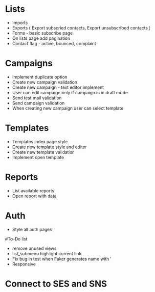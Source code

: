 # Lists
- Imports
- Exports ( Export subscried contacts, Export unsubscribed contacts )
- Forms - basic subscribe page
- On lists page add pagination
- Contact flag - active, bounced, complaint

# Campaigns
- implement duplicate option
- Create new campaign validation
- Create new campaign - text editor implement
- User can edit campaign only if campaign is in draft mode
- Send test mail validation
- Send campaign validation
- When creating new campaign user can select template

# Templates
- Templates index page style
- Create new template style and editor
- Create new template validatior
- Implement open template

# Reports
- List available reports
- Open report with data

# Auth
- Style all auth pages

#To-Do list
- remove unused views
- list_submenu highlight current link
- Fix bug in test when Faker generates name with '
- Responsive

# Connect to SES and SNS